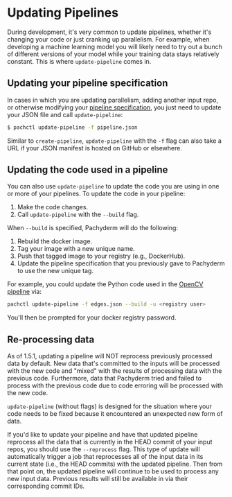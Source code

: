 # Updating Pipelines

During development, it's very common to update pipelines, whether it's changing
your code or just cranking up parallelism.  For example, when developing a
machine learning model you will likely need to try out a bunch of different
versions of your model while your training data stays relatively constant.
This is where `update-pipeline` comes in.

## Updating your pipeline specification

In cases in which you are updating parallelism, adding another input repo, or
otherwise modifying your [pipeline
specification](../reference/pipeline_spec.html), you just need to update your
JSON file and call `update-pipeline`:

```sh
$ pachctl update-pipeline -f pipeline.json
```

Similar to `create-pipeline`, `update-pipeline` with the `-f` flag can also
take a URL if your JSON manifest is hosted on GitHub or elsewhere.

## Updating the code used in a pipeline

You can also use `update-pipeline` to update the code you are using in one or
more of your pipelines.  To update the code in your pipeline:

1. Make the code changes.
2. Call `update-pipeline` with the `--build` flag.

When `--build` is specified, Pachyderm will do the following:

1. Rebuild the docker image.
2. Tag your image with a new unique name.
3. Push that tagged image to your registry (e.g., DockerHub).
4. Update the pipeline specification that you previously gave to Pachyderm to
   use the new unique tag.

For example, you could update the Python code used in the [OpenCV
pipeline](../getting_started/beginner_tutorial.html) via:

```sh
pachctl update-pipeline -f edges.json --build -u <registry user>
```

You'll then be prompted for your docker registry password.

## Re-processing data

As of 1.5.1, updating a pipeline will NOT reprocess previously
processed data by default. New data that's committed to the inputs will be processed with
the new code and "mixed" with the results of processing data with the previous
code. Furthermore, data that Pachyderm tried and failed to process with the
previous code due to code erroring will be processed with the new code.

`update-pipeline` (without flags) is designed for the situation where your code needs to be
fixed because it encountered an unexpected new form of data.

If you'd like to update your pipeline and have that updated pipeline reprocess all the data 
that is currently in the HEAD commit of your input repos, you
should use the `--reprocess` flag. This type of update will automatically trigger a job that reprocesses all of the input data in its current state (i.e., the HEAD commits)
with the updated pipeline. Then from that point on, the updated pipeline will continue to be used to process any new input data. Previous results will still be
available in via their corresponding commit IDs.
